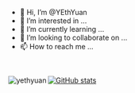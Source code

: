 - 👋 Hi, I’m @YEthYuan
- 👀 I’m interested in ...
- 🌱 I’m currently learning ...
- 💞️ I’m looking to collaborate on ...
- 📫 How to reach me ...

<br />
<p><img align="left" src="https://github-readme-stats.vercel.app/api/top-langs?username=yethyuan&show_icons=true&theme=tokyonight&locale=en&layout=compact" alt="yethyuan" /></p>

[![GitHub stats](https://github-readme-stats.vercel.app/api?username=YEthYuan&hide=stars&count_private=true&theme=tokyonight&include_all_commits=true)](https://github.com/anuraghazra/github-readme-stats)
<!---
YEthYuan/YEthYuan is a ✨ special ✨ repository because its `README.md` (this file) appears on your GitHub profile.
You can click the Preview link to take a look at your changes.
--->
